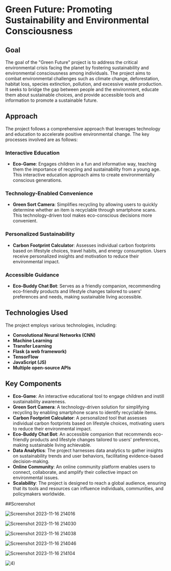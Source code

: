 # Green Future: Promoting Sustainability and Environmental Consciousness

## Goal

The goal of the "Green Future" project is to address the critical environmental crisis facing the planet by fostering sustainability and environmental consciousness among individuals. The project aims to combat environmental challenges such as climate change, deforestation, habitat loss, species extinction, pollution, and excessive waste production. It seeks to bridge the gap between people and the environment, educate them about sustainable choices, and provide accessible tools and information to promote a sustainable future.

## Approach

The project follows a comprehensive approach that leverages technology and education to accelerate positive environmental change. The key processes involved are as follows:

### Interactive Education

- **Eco-Game**: Engages children in a fun and informative way, teaching them the importance of recycling and sustainability from a young age. This interactive education approach aims to create environmentally conscious generations.

### Technology-Enabled Convenience

- **Green Sort Camera**: Simplifies recycling by allowing users to quickly determine whether an item is recyclable through smartphone scans. This technology-driven tool makes eco-conscious decisions more convenient.

### Personalized Sustainability

- **Carbon Footprint Calculator**: Assesses individual carbon footprints based on lifestyle choices, travel habits, and energy consumption. Users receive personalized insights and motivation to reduce their environmental impact.

### Accessible Guidance

- **Eco-Buddy Chat Bot**: Serves as a friendly companion, recommending eco-friendly products and lifestyle changes tailored to users' preferences and needs, making sustainable living accessible.

## Technologies Used

The project employs various technologies, including:

- **Convolutional Neural Networks (CNN)**
- **Machine Learning**
- **Transfer Learning**
- **Flask (a web framework)**
- **TensorFlow**
- **JavaScript (JS)**
- **Multiple open-source APIs**

## Key Components

- **Eco-Game**: An interactive educational tool to engage children and instill sustainability awareness.
- **Green Sort Camera**: A technology-driven solution for simplifying recycling by enabling smartphone scans to identify recyclable items.
- **Carbon Footprint Calculator**: A personalized tool that assesses individual carbon footprints based on lifestyle choices, motivating users to reduce their environmental impact.
- **Eco-Buddy Chat Bot**: An accessible companion that recommends eco-friendly products and lifestyle changes tailored to users' preferences, making sustainable living achievable.
- **Data Analytics**: The project harnesses data analytics to gather insights on sustainability trends and user behaviors, facilitating evidence-based decision-making.
- **Online Community**: An online community platform enables users to connect, collaborate, and amplify their collective impact on environmental issues.
- **Scalability**: The project is designed to reach a global audience, ensuring that its tools and resources can influence individuals, communities, and policymakers worldwide.

##Screenshot

![Screenshot 2023-11-16 214016](https://github.com/user-attachments/assets/9d20b5d6-5348-4837-af4a-4412498eef64)

![Screenshot 2023-11-16 214030](https://github.com/user-attachments/assets/9e2f24af-f234-4ca8-a9ac-d78c5c671700)

![Screenshot 2023-11-16 214038](https://github.com/user-attachments/assets/2cb80956-20ac-47ae-9ad5-bcc409b6a080)

![Screenshot 2023-11-16 214046](https://github.com/user-attachments/assets/ea7ed0ce-345a-4017-8b29-09b4fba88ee8)

![Screenshot 2023-11-16 214104](https://github.com/user-attachments/assets/5b9bb59d-4fb7-4b3d-98e3-fe29372bb59a)

![4)](https://github.com/user-attachments/assets/30a9ed04-d545-463f-bf2d-ef7785bbc776)



